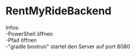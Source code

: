 # RentMyRideBackend

Infos:<br />
-PowerShell öffnen<br />
-Pfad öffnen<br />
-"gradle bootrun" startet den Server auf port 8080<br />
